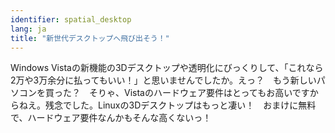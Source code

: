 ```yaml
---
identifier: spatial_desktop
lang: ja
title: "新世代デスクトップへ飛び出そう！"
---
```


Windows Vistaの新機能の3Dデスクトップや透明化にびっくりして、「これなら2万や3万余分に払ってもいい！」と思いませんでしたか。えっ？　もう新しいパソコンを買った？　そりゃ、Vistaのハードウェア要件はとってもお高いですからねえ。残念でした。Linuxの3Dデスクトップはもっと凄い！　おまけに無料で、ハードウェア要件なんかもそんな高くないっ！

<? all_video_ids_from_file ();?>




